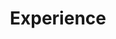 ---
# An instance of the Experience widget.
# Documentation: https://wowchemy.com/docs/page-builder/
widget: experience

# This file represents a page section.
headless: true

# Order that this section appears on the page.
weight: 40

title: Experience
subtitle:

# Date format for experience
#   Refer to https://wowchemy.com/docs/customization/#date-format
date_format: Jan 2006

# Experiences.
#   Add/remove as many `experience` items below as you like.
#   Required fields are `title`, `company`, and `date_start`.
#   Leave `date_end` empty if it's your current employer.
#   Begin multi-line descriptions with YAML's `|2-` multi-line prefix.
experience:

  - title: Post Doctoral Researcher
    company: Linköping University
    company_url: 'https://liu.se/en'
    company_logo: 
    location: Linköping, Sweden
    date_start: '2021-06-01'
    date_end: ''
    description: |2-
        Department of Computer and Information Science (IDA)
        
        Responsibilities include:
      
        * Research
        * Supervising Masters Thesis Student


  - title: Assistant Professor
    company: Indian Institute of Information Technology (IIIT)
    company_url: ''
    company_logo: 
    location: Kerala, India
    date_start: '2021-01-01'
    date_end: '2021-06-30'
    description: |2-
        Department of Computer Science & Engineering (CSE)
        
        Responsibilities include:
      
        * Conducting Class
        * Research
        * Supervising Research Students


  - title: Ph.D. Student
    company: National Institute of Technology (NIT)
    company_url: ''
    company_logo: 
    location: Tiruchirappalli, India
    date_start: '2016-07-01'
    date_end: '2020-10-31'
    description: |2-
        Department of Computer Science & Engineering (CSE)
        
        Responsibilities include:
      
        * Research
        * Supervising Masters Thesis Student


  - title: Assistant Professor
    company: College of Engineering
    company_url: ''
    company_logo: 
    location: Karunagappally, India
    date_start: '2014-01-01'
    date_end: '2016-04-30'
    description: |2-
        Department of Computer Science & Engineering (CSE)
        
        Responsibilities include:
        
        * Conducting Class
        * Research
        * Supervising Research Students

design:
  columns: '2'
---